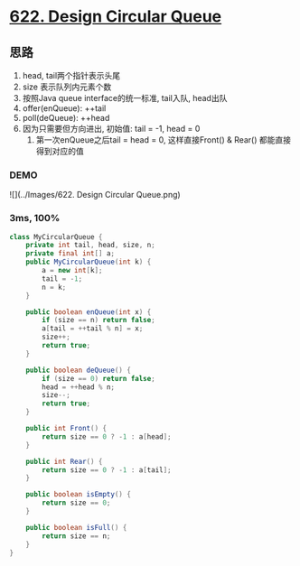 # [622. Design Circular Queue](https://leetcode.com/problems/design-circular-queue/submissions/)

## 思路
1. head, tail两个指针表示头尾
2. size 表示队列内元素个数
3. 按照Java queue interface的统一标准, tail入队, head出队
4. offer(enQueue): ++tail
5. poll(deQueue): ++head
6. 因为只需要但方向进出, 初始值: tail = -1, head = 0
   1. 第一次enQueue之后tail = head = 0, 这样直接Front() & Rear() 都能直接得到对应的值
### DEMO
![](../Images/622. Design Circular Queue.png)
### 3ms, 100%
```java
class MyCircularQueue {
    private int tail, head, size, n;
    private final int[] a;
    public MyCircularQueue(int k) {
        a = new int[k];
        tail = -1;
        n = k;
    }

    public boolean enQueue(int x) {
        if (size == n) return false;
        a[tail = ++tail % n] = x;
        size++;
        return true;
    }

    public boolean deQueue() {
        if (size == 0) return false;
        head = ++head % n;
        size--;
        return true;
    }

    public int Front() {
        return size == 0 ? -1 : a[head];
    }

    public int Rear() {
        return size == 0 ? -1 : a[tail];
    }

    public boolean isEmpty() {
        return size == 0;
    }

    public boolean isFull() {
        return size == n;
    }
}
```